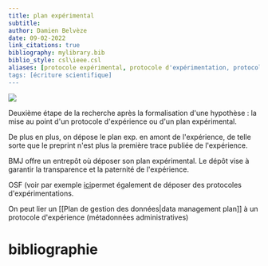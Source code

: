 ```yaml
---
title: plan expérimental
subtitle:
author: Damien Belvèze
date: 09-02-2022
link_citations: true
bibliography: mylibrary.bib
biblio_style: csl\ieee.csl
aliases: [protocole expérimental, protocole d'expérimentation, protocole de recherche]
tags: [écriture scientifique]
---
```


![](protocole_depot.jpg)

Deuxième étape de la recherche après la formalisation d'une hypothèse : la mise au point d'un protocole d'expérience ou d'un plan expérimental. 

De plus en plus, on dépose le plan exp. en amont de l'expérience, de telle sorte que le preprint n'est plus la première trace publiée de l'expérience. 

BMJ offre un entrepôt où déposer son plan expérimental. Le dépôt vise à garantir la transparence et la paternité de l'expérience. 

OSF (voir par exemple [ici](https://osf.io/achmu)permet également de déposer des protocoles d'expérimentations. 

On peut lier un [[Plan de gestion des données|data management plan]] à un protocole d'expérience (métadonnées administratives)


# bibliographie